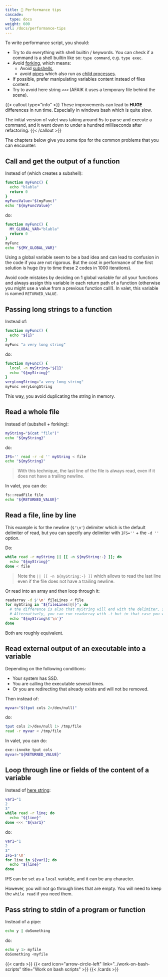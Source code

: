 ```yaml
---
title: 🐇 Performance tips
cascade:
  type: docs
weight: 600
url: /docs/performance-tips
---
```


To write performance script, you should:

- Try to do everything with shell builtin / keywords. You can check if a command is a shell builtin like so: `type command`, e.g. `type exec`.
- Avoid [forking](https://tldp.org/LDP/abs/html/internal.html#FORKREF), which means:
  - Avoid [subshells](https://tldp.org/LDP/abs/html/subshells.html),
  - avoid [pipes](https://tldp.org/LDP/abs/html/special-chars.html#PIPEREF) which also run as [child processes](https://tldp.org/LDP/abs/html/othertypesv.html#CHILDREF).
- If possible, prefer manipulating variables content instead of files content.
- Try to avoid here string `<<<` (AFAIK it uses a temporary file behind the scene).

{{< callout type="info" >}}
These improvements can lead to **HUGE** differences in run time. Especially in windows bash which is quite slow.

The initial version of valet was taking around 5s to parse and execute a command, and it went down to under a hundred milliseconds after refactoring.
{{< /callout >}}

The chapters below give you some tips for the common problems that you can encounter:

## Call and get the output of a function

Instead of (which creates a subshell):

```bash
function myFunc() {
  echo "blabla"
  return 0
}
myFuncValue="$(myFunc)"
echo "${myFuncValue}"
```

do:

```bash
function myFunc() {
  MY_GLOBAL_VAR="blabla"
  return 0
}
myFunc
echo "${MY_GLOBAL_VAR}"
```

Using a global variable seem to be a bad idea and can lead to confusion in the code if you are not rigorous. But the cost in performance of the first solution is huge (try to time these 2 codes in 1000 iterations).

Avoid code mistakes by deciding on 1 global variable for all your functions and always assign this variable in each return path of a function (otherwise you might use a value from a previous function call!). In valet, this variable is named `RETURNED_VALUE`.

## Passing long strings to a function

Instead of:

```bash
function myFunc() {
  echo "${1}"
}
myFunc "a very long string"
```

do:

```bash
function myFunc() {
  local -n myString="${1}"
  echo "${myString}"
}
veryLongString="a very long string"
myFunc veryLongString
```

This way, you avoid duplicating the string in memory.

## Read a whole file

Instead of (subshell + forking):

```bash
myString="$(cat "file")"
echo "${myString}"
```

do:

```bash
IFS='' read -r -d '' myString < file
echo "${myString}"
```

> With this technique, the last line of the file is always read, even if it does not have a trailing newline.

In valet, you can do:

```bash
fs::readFile file
echo "${RETURNED_VALUE}"
```

## Read a file, line by line

This example is for the newline (`$'\n'`) delimiter which is the default delimiter of read, but you can specify any delimiter with `IFS=''` + the `-d ''` option.

Do:

```bash
while read -r myString || [[ -n ${myString:-} ]]; do
  echo "${myString}"
done < file
```

> Note the `|| [[ -n ${myString:-} ]]` which allows to read the last line even if the file does not have a trailing newline.

Or read into an array and then loop through it:

```bash
readarray -d $'\n' fileLines < file
for myString in "${fileLines[@]}"; do
  # the difference is also that myString will end with the delimiter, so you might want to remove it
  # Alternatively, you can run readarray with -t but in that case you will not have an array element for empty lines
  echo "${myString%$'\n'}"
done
```

Both are roughly equivalent.

## Read external output of an executable into a variable

Depending on the following conditions:

- Your system has SSD.
- You are calling the executable several times.
- Or you are redirecting that already exists and will not be removed.

Then instead of:

```bash
myvar="$(tput cols 2>/dev/null)"
```

do:

```bash
tput cols 2>/dev/null 1> /tmp/file
read -r myvar < /tmp/file
```

In valet, you can do:

```bash
exe::invoke tput cols
myvar="${RETURNED_VALUE}"
```

## Loop through line or fields of the content of a variable

Instead of [here string](https://tldp.org/LDP/abs/html/x17837.html#HERESTRINGSREF):

```bash
var1="1
2
3"
while read -r line; do
  echo "${line}"
done <<< "${var1}"
```

do:

```bash
var1="1
2
3"
IFS=$'\n'
for line in ${var1}; do
  echo "${line}"
done
```

IFS can be set as a `local` variable, and it can be any character.

However, you will not go through lines that are empty. You will need to keep the `while read` if you need them.

## Pass string to stdin of a program or function

Instead of a pipe:

```bash
echo y | doSomething
```

do:

```bash
echo y 1> myfile
doSomething <myfile
```

{{< cards >}}
  {{< card icon="arrow-circle-left" link="../work-on-bash-scripts" title="Work on bash scripts" >}}
{{< /cards >}}
